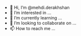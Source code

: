 - 👋 Hi, I’m @mehdi.derakhshan
- 👀 I’m interested in ...
- 🌱 I’m currently learning ...
- 💞️ I’m looking to collaborate on ...
- 📫 How to reach me ...

<!---
Mehdi.derakhshan is a ✨ special ✨ repository because its `README.md` (this file) appears on your GitHub profile.
You can click the Preview link to take a look at your changes.
--->
